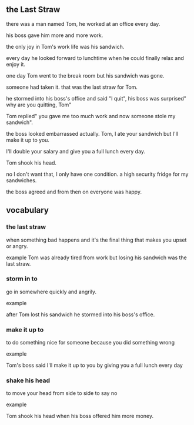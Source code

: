 ## the Last Straw

there was a man named Tom, he worked at an office every day.

his boss gave him more and more work.

the only joy in Tom's work life was his sandwich.

every day he looked forward to lunchtime when he could finally relax and enjoy it.

one day Tom went to the break room but his sandwich was gone.

someone had taken it. that was the last straw for Tom.

he stormed into his boss's office and said "I quit", his boss was surprised" why are you quitting, Tom"

Tom replied" you gave me too much work and now someone stole my sandwich".

the boss looked embarrassed actually. Tom, I ate your sandwich but I'll make it up to you.

I'll double your salary and give you a full lunch every day.

Tom shook his head.

no I don't want that, I only have one condition. a high security fridge for my sandwiches.

the boss agreed and from then on everyone was happy.

## vocabulary

### the last straw

when something bad happens  and it's the final thing that makes you upset or angry.

example Tom was already tired from work but losing his sandwich was the last straw.

### storm in to

go in somewhere quickly and angrily.

example

after Tom lost his sandwich he stormed into his boss's office.

### make it up to

to do something nice for someone because you did something wrong

example

Tom's boss said I'll make it up to you by giving you a full lunch every day

### shake his head

to move your head from side to side to say no

example

Tom shook his head when his boss offered him more money.